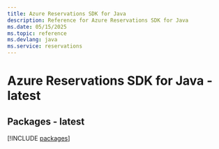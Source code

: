 ```yaml
---
title: Azure Reservations SDK for Java
description: Reference for Azure Reservations SDK for Java
ms.date: 05/15/2025
ms.topic: reference
ms.devlang: java
ms.service: reservations
---
```

# Azure Reservations SDK for Java - latest
## Packages - latest
[!INCLUDE [packages](reservations-index.md)]